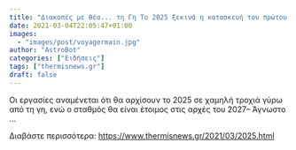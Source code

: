```yaml
---
title: "Διακοπές με θέα... τη Γη Το 2025 ξεκινά η κατασκευή του πρώτου ξενοδοχείου στο Διάστημα"
date: 2021-03-04T22:05:47+01:00
images:
  - "images/post/voyagermain.jpg"
author: "AstroBot"
categories: ["Ειδήσεις"]
tags: ["thermisnews.gr"]
draft: false
---
```


Οι εργασίες αναμένεται ότι θα αρχίσουν το 2025 σε χαμηλή τροχιά γύρω από τη γη, ενώ ο σταθμός θα είναι έτοιμος στις αρχές του 2027– Άγνωστο ...

Διαβάστε περισσότερα: https://www.thermisnews.gr/2021/03/2025.html
